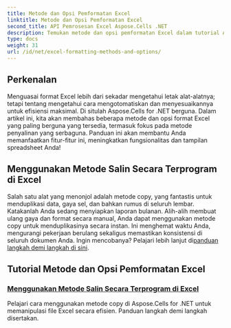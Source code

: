 ```yaml
---
title: Metode dan Opsi Pemformatan Excel
linktitle: Metode dan Opsi Pemformatan Excel
second_title: API Pemrosesan Excel Aspose.Cells .NET
description: Temukan metode dan opsi pemformatan Excel dalam tutorial Aspose.Cells untuk .NET, yang mencakup teknik efisien seperti metode salin untuk produktivitas yang lebih baik.
type: docs
weight: 31
url: /id/net/excel-formatting-methods-and-options/
---
```

## Perkenalan 

Menguasai format Excel lebih dari sekadar mengetahui letak alat-alatnya; tetapi tentang mengetahui cara mengotomatiskan dan menyesuaikannya untuk efisiensi maksimal. Di situlah Aspose.Cells for .NET berguna. Dalam artikel ini, kita akan membahas beberapa metode dan opsi format Excel yang paling berguna yang tersedia, termasuk fokus pada metode penyalinan yang serbaguna. Panduan ini akan membantu Anda memanfaatkan fitur-fitur ini, meningkatkan fungsionalitas dan tampilan spreadsheet Anda!

## Menggunakan Metode Salin Secara Terprogram di Excel

 Salah satu alat yang menonjol adalah metode copy, yang fantastis untuk menduplikasi data, gaya sel, dan bahkan rumus di seluruh lembar. Katakanlah Anda sedang menyiapkan laporan bulanan. Alih-alih membuat ulang gaya dan format secara manual, Anda dapat menggunakan metode copy untuk menduplikasinya secara instan. Ini menghemat waktu Anda, mengurangi pekerjaan berulang sekaligus memastikan konsistensi di seluruh dokumen Anda. Ingin mencobanya? Pelajari lebih lanjut di[panduan langkah demi langkah di sini](./using-copy-method/).

## Tutorial Metode dan Opsi Pemformatan Excel
### [Menggunakan Metode Salin Secara Terprogram di Excel](./using-copy-method/)
Pelajari cara menggunakan metode copy di Aspose.Cells for .NET untuk memanipulasi file Excel secara efisien. Panduan langkah demi langkah disertakan.